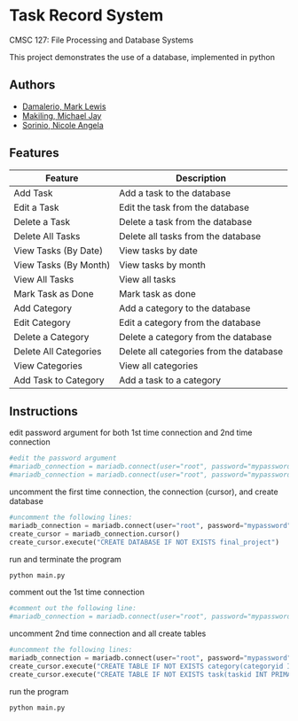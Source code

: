 
# Task Record System

CMSC 127: File Processing and Database Systems

This project demonstrates the use of a database, implemented in python

## Authors
 - [Damalerio, Mark Lewis](https://www.facebook.com/Markeryy/)
 - [Makiling, Michael Jay](https://www.facebook.com/profile.php?id=100077660842286)
 - [Sorinio, Nicole Angela](https://www.facebook.com/nicoleeayyy)

## Features

| Feature          | Description                                                             |
| ----------------- | ------------------------------------------------------------------ |
| Add Task | Add a task to the database |
| Edit a Task | Edit the task from the database |
| Delete a Task | Delete a task from the database |
| Delete All Tasks | Delete all tasks from the database |
| View Tasks (By Date) | View tasks by date |
| View Tasks (By Month) | View tasks by month |
| View All Tasks | View all tasks |
| Mark Task as Done | Mark task as done |
| Add Category | Add a category to the database |
| Edit Category | Edit a category from the database |
| Delete a Category | Delete a category from the database |
| Delete All Categories | Delete all categories from the database |
| View Categories | View all categories |
| Add Task to Category | Add a task to a category |


## Instructions
edit password argument for both 1st time connection and 2nd time connection

```python
#edit the password argument
#mariadb_connection = mariadb.connect(user="root", password="mypassword", host="localhost", port="3306")
#mariadb_connection = mariadb.connect(user="root", password="mypassword", host="localhost", database="final_project", port="3306")
```

uncomment the first time connection, the connection (cursor), and create database

```python
#uncomment the following lines:
mariadb_connection = mariadb.connect(user="root", password="mypassword", host="localhost", port="3306")
create_cursor = mariadb_connection.cursor()
create_cursor.execute("CREATE DATABASE IF NOT EXISTS final_project")
```

run and terminate the program

```bash
python main.py
```

comment out the 1st time connection

```python
#comment out the following line:
#mariadb_connection = mariadb.connect(user="root", password="mypassword", host="localhost", port="3306")
```

uncomment 2nd time connection and all create tables

```python
#uncomment the following lines:
mariadb_connection = mariadb.connect(user="root", password="mypassword", host="localhost", database="final_project", port="3306")
create_cursor.execute("CREATE TABLE IF NOT EXISTS category(categoryid INT(2) PRIMARY KEY AUTO_INCREMENT, categorytitle VARCHAR(30) NOT NULL, description VARCHAR(280));")
create_cursor.execute("CREATE TABLE IF NOT EXISTS task(taskid INT PRIMARY KEY AUTO_INCREMENT, tasktitle VARCHAR(30) NOT NULL, description VARCHAR(280), deadline DATE, isdone BOOLEAN DEFAULT 0, categoryid INT(2), FOREIGN KEY(categoryid) REFERENCES category(categoryid));")
```

run the program

```bash
python main.py
```
